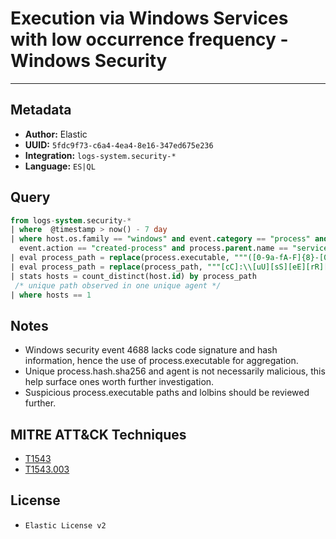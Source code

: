 # Execution via Windows Services with low occurrence frequency - Windows Security

---

## Metadata

- **Author:** Elastic
- **UUID:** `5fdc9f73-c6a4-4ea4-8e16-347ed675e236`
- **Integration:** `logs-system.security-*`
- **Language:** `ES|QL`

## Query

```sql
from logs-system.security-*
| where  @timestamp > now() - 7 day
| where host.os.family == "windows" and event.category == "process" and event.code == "4688" and 
  event.action == "created-process" and process.parent.name == "services.exe"
| eval process_path = replace(process.executable, """([0-9a-fA-F]{8}-[0-9a-fA-F]{4}-[0-9a-fA-F]{4}-[0-9a-fA-F]{4}-[0-9a-fA-F]{12}|ns[a-z][A-Z0-9]{3,4}\.tmp|DX[A-Z0-9]{3,4}\.tmp|7z[A-Z0-9]{3,5}\.tmp|[0-9\.\-\_]{3,})""", "")
| eval process_path = replace(process_path, """[cC]:\\[uU][sS][eE][rR][sS]\\[a-zA-Z0-9\.\-\_\$~]+\\""", "C:\\\\users\\\\user\\\\")
| stats hosts = count_distinct(host.id) by process_path
 /* unique path observed in one unique agent */
| where hosts == 1
```

## Notes

- Windows security event 4688 lacks code signature and hash information, hence the use of process.executable for aggregation.
- Unique process.hash.sha256 and agent is not necessarily malicious, this help surface ones worth further investigation.
- Suspicious process.executable paths and lolbins should be reviewed further.
## MITRE ATT&CK Techniques

- [T1543](https://attack.mitre.org/techniques/T1543)
- [T1543.003](https://attack.mitre.org/techniques/T1543/003)

## License

- `Elastic License v2`

